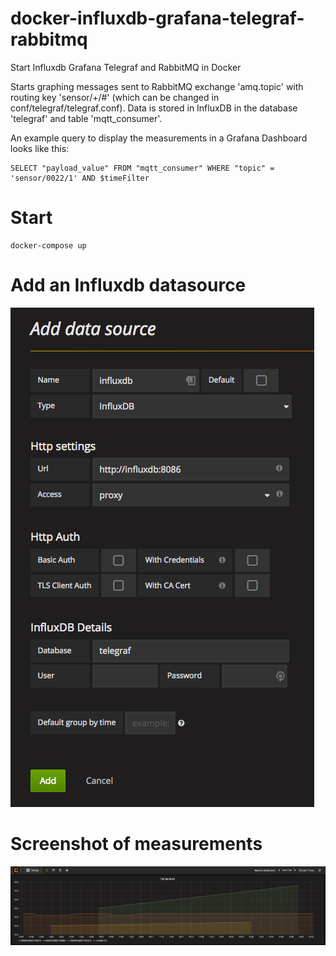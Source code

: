 # docker-influxdb-grafana-telegraf-rabbitmq

Start Influxdb Grafana Telegraf and RabbitMQ in Docker

Starts graphing messages sent to RabbitMQ exchange 'amq.topic' with routing key 'sensor/+/#' (which can be changed in conf/telegraf/telegraf.conf). Data is stored in InfluxDB in the database 'telegraf' and table 'mqtt_consumer'. 

An example query to display the measurements in a Grafana Dashboard looks like this:

```
SELECT "payload_value" FROM "mqtt_consumer" WHERE "topic" = 'sensor/0022/1' AND $timeFilter
```

# Start

```
docker-compose up
```

# Add an Influxdb datasource

![Screen%20Shot%202017-04-10%20at%2014.28.34.png](Screen%20Shot%202017-04-10%20at%2014.28.34.png)

# Screenshot of measurements

![Screen%20Shot%202017-04-10%20at%2014.43.41.png](Screen%20Shot%202017-04-10%20at%2014.43.41.png)

